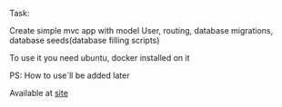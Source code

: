     
Task:

Create simple mvc app with model User, routing, database migrations, database seeds(database filling scripts)

To use it you need ubuntu, docker installed on it

PS: How to use`ll be added later

Available at [site](http:localhost:80) 
